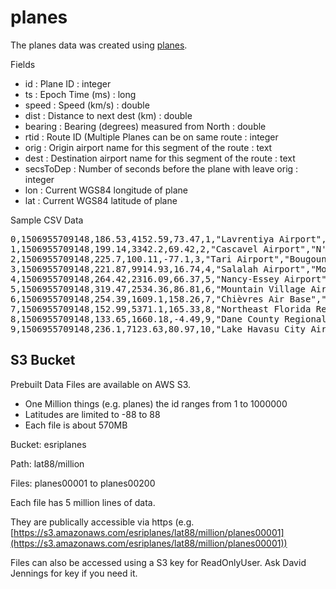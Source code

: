 
# planes

The planes data was created using [planes](https://github.com/david618/planes).  

Fields
- id : Plane ID : integer
- ts : Epoch Time (ms) : long
- speed : Speed (km/s) : double
- dist : Distance to next dest (km) : double
- bearing : Bearing (degrees) measured from North : double
- rtid : Route ID (Multiple Planes can be on same route : integer
- orig : Origin airport name for this segment of the route : text
- dest : Destination airport name for this segment of the route : text
- secsToDep : Number of seconds before the plane with leave orig : integer
- lon : Current WGS84 longitude of plane
- lat : Current WGS84 latitude of plane

Sample CSV Data 
<pre>
0,1506955709148,186.53,4152.59,73.47,1,"Lavrentiya Airport","Wright-Patterson Air Force Base",-1,-132.46616,65.2584
1,1506955709148,199.14,3342.2,69.42,2,"Cascavel Airport","N'Djamena International Airport",-1,-10.78228,-3.51841
2,1506955709148,225.7,100.11,-77.1,3,"Tari Airport","Bougouni Airport",-1,-6.60775,11.57939
3,1506955709148,221.87,9914.93,16.74,4,"Salalah Airport","Mountain Village Airport",-1,56.0495,23.03242
4,1506955709148,264.42,2316.09,66.37,5,"Nancy-Essey Airport","Christchurch International Airport",-1,152.50794,-30.0481
5,1506955709148,319.47,2534.36,86.81,6,"Mountain Village Airport","Yariguíes Airport",-1,-85.60453,26.86844
6,1506955709148,254.39,1609.1,158.26,7,"Chièvres Air Base","Port St Johns Airport",-1,25.36625,-17.63205
7,1506955709148,152.99,5371.1,165.33,8,"Northeast Florida Regional Airport","Santa Rosa Airport",-1,-76.25148,10.38219
8,1506955709148,133.65,1660.18,-4.49,9,"Dane County Regional Truax Field","Kodinsk Airport",-1,104.70218,73.24852
9,1506955709148,236.1,7123.63,80.97,10,"Lake Havasu City Airport","Malamala Airport",-1,-23.43474,10.30753
</pre>


## S3 Bucket 

Prebuilt Data Files are available on AWS S3.
- One Million things (e.g. planes) the id ranges from 1 to 1000000
- Latitudes are limited to -88 to 88
- Each file is about 570MB  

Bucket:  esriplanes

Path:  lat88/million

Files: planes00001 to planes00200 

Each file has 5 million lines of data.  

They are publically accessible via https (e.g. [https://s3.amazonaws.com/esriplanes/lat88/million/planes00001](https://s3.amazonaws.com/esriplanes/lat88/million/planes00001))  

Files can also be accessed using a S3 key for ReadOnlyUser.  Ask David Jennings for key if you need it.

